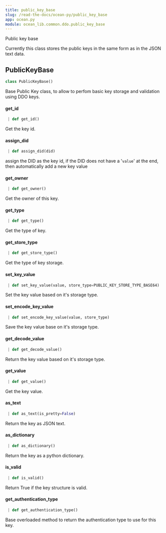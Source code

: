 ```yaml
---
title: public_key_base
slug: /read-the-docs/ocean-py/public_key_base
app: ocean.py
module: ocean_lib.common.ddo.public_key_base
---
```

Public key base

Currently this class stores the public keys in the same form as in the JSON
text data.

## PublicKeyBase

```python
class PublicKeyBase()
```

Base Public Key class, to allow to perfom basic key storage and validation using DDO keys.

#### get\_id

```python
 | def get_id()
```

Get the key id.

#### assign\_did

```python
 | def assign_did(did)
```

assign the DID as the key id, if the DID does not have a '`value`'
at the end, then automatically add a new key value

#### get\_owner

```python
 | def get_owner()
```

Get the owner of this key.

#### get\_type

```python
 | def get_type()
```

Get the type of key.

#### get\_store\_type

```python
 | def get_store_type()
```

Get the type of key storage.

#### set\_key\_value

```python
 | def set_key_value(value, store_type=PUBLIC_KEY_STORE_TYPE_BASE64)
```

Set the key value based on it's storage type.

#### set\_encode\_key\_value

```python
 | def set_encode_key_value(value, store_type)
```

Save the key value base on it's storage type.

#### get\_decode\_value

```python
 | def get_decode_value()
```

Return the key value based on it's storage type.

#### get\_value

```python
 | def get_value()
```

Get the key value.

#### as\_text

```python
 | def as_text(is_pretty=False)
```

Return the key as JSON text.

#### as\_dictionary

```python
 | def as_dictionary()
```

Return the key as a python dictionary.

#### is\_valid

```python
 | def is_valid()
```

Return True if the key structure is valid.

#### get\_authentication\_type

```python
 | def get_authentication_type()
```

Base overloaded method to return the authentication type to use for this key.

